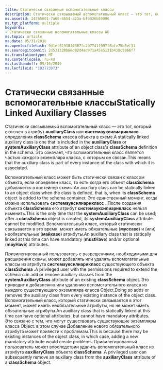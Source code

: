 ```yaml
---
title: Статически связанные вспомогательные классы
description: Статически связываемый вспомогательный класс — это тот, который включен в атрибут auxiliaryClass или Системауксилиарикласс определения classSchema класса объекта в схеме.
ms.assetid: 24765001-7a60-4654-a23a-bf0326b59096
ms.tgt_platform: multiple
keywords:
- Статически связанные вспомогательные классы AD
ms.topic: article
ms.date: 05/31/2018
ms.openlocfilehash: 9d1ef6191834687fc2b7741f097f6bfe75b5ef31
ms.sourcegitcommit: 2d531328b6ed82d4ad971a45a5131b430c5866f7
ms.translationtype: MT
ms.contentlocale: ru-RU
ms.lasthandoff: 09/16/2019
ms.locfileid: "103773073"
---
```

# <a name="statically-linked-auxiliary-classes"></a><span data-ttu-id="d6d4b-104">Статически связанные вспомогательные классы</span><span class="sxs-lookup"><span data-stu-id="d6d4b-104">Statically Linked Auxiliary Classes</span></span>

<span data-ttu-id="d6d4b-105">Статически связываемый вспомогательный класс — это тот, который включен в атрибут **auxiliaryClass** или **системауксилиарикласс** определения **classSchema** класса объекта в схеме.</span><span class="sxs-lookup"><span data-stu-id="d6d4b-105">A statically linked auxiliary class is one that is included in the **auxiliaryClass** or **systemAuxiliaryClass** attribute of an object class's **classSchema** definition in the schema.</span></span> <span data-ttu-id="d6d4b-106">Это означает, что вспомогательный класс является частью каждого экземпляра класса, с которым он связан.</span><span class="sxs-lookup"><span data-stu-id="d6d4b-106">This means that the auxiliary class is part of every instance of the class with which it is associated.</span></span>

<span data-ttu-id="d6d4b-107">Вспомогательный класс может быть статически связан с классом объекта, если определен класс, то есть когда его объект **classSchema** добавляется в контейнер схемы.</span><span class="sxs-lookup"><span data-stu-id="d6d4b-107">An auxiliary class can be statically linked to an object class when the class is defined, that is, when its **classSchema** object is added to the schema container.</span></span> <span data-ttu-id="d6d4b-108">Это единственный момент, когда можно использовать **системауксилиарикласс** . После создания объекта **classSchema** его атрибут **системауксилиарикласс** нельзя изменить.</span><span class="sxs-lookup"><span data-stu-id="d6d4b-108">This is the only time that the **systemAuxiliaryClass** can be used; after a **classSchema** object is created, its **systemAuxiliaryClass** attribute cannot be modified.</span></span> <span data-ttu-id="d6d4b-109">Вспомогательный класс, который статически связывается в это время, может иметь обязательные (**муссаве**) и (или) необязательные (**майхаве**) атрибуты.</span><span class="sxs-lookup"><span data-stu-id="d6d4b-109">An auxiliary class that is statically linked at this time can have mandatory (**mustHave**) and/or optional (**mayHave**) attributes.</span></span>

<span data-ttu-id="d6d4b-110">Привилегированный пользователь с разрешениями, необходимыми для расширения схемы, может добавлять или удалять вспомогательные классы из атрибута **системауксилиарикласс** существующего объекта **classSchema** .</span><span class="sxs-lookup"><span data-stu-id="d6d4b-110">A privileged user with the permissions required to extend the schema can add or remove auxiliary classes from the **systemAuxiliaryClass** attribute of an existing **classSchema** object.</span></span> <span data-ttu-id="d6d4b-111">Это приводит к добавлению или удалению вспомогательного класса из каждого существующего экземпляра класса Object.</span><span class="sxs-lookup"><span data-stu-id="d6d4b-111">Doing so adds or removes the auxiliary class from every existing instance of the object class.</span></span> <span data-ttu-id="d6d4b-112">Вспомогательный класс, который статически связывается в этот момент, может иметь необязательные атрибуты, но не может иметь обязательные атрибуты.</span><span class="sxs-lookup"><span data-stu-id="d6d4b-112">An auxiliary class that is statically linked at this time can have optional attributes, but cannot have mandatory attributes.</span></span> <span data-ttu-id="d6d4b-113">Это связано с тем, что могут существовать существующие экземпляры класса Object. в этом случае Добавление нового обязательного атрибута может привести к проблемам.</span><span class="sxs-lookup"><span data-stu-id="d6d4b-113">This is because there may be existing instances of the object class, in which case, adding a new mandatory attribute would create problems.</span></span> <span data-ttu-id="d6d4b-114">Привилегированный пользователь может впоследствии удалить вспомогательный класс из атрибута **auxiliaryClass** объекта **classSchema** .</span><span class="sxs-lookup"><span data-stu-id="d6d4b-114">A privileged user can subsequently remove an auxiliary class from the **auxiliaryClass** attribute of a **classSchema** object.</span></span>

 

 




